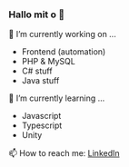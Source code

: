 ### Hallo mit o 👋

🔭 I’m currently working on ...
- Frontend (automation)
- PHP & MySQL
- C# stuff
- Java stuff

🌱 I’m currently learning ...
- Javascript
- Typescript
- Unity

📫 How to reach me: <a href="https://linkedin.com/in/annbah" target="_blank">LinkedIn</a> 


<!--
**kolivanne/kolivanne** is a ✨ _special_ ✨ repository because its `README.md` (this file) appears on your GitHub profile.

Here are some ideas to get you started:

- 🔭 I’m currently working on ...
- 🌱 I’m currently learning ...
- 👯 I’m looking to collaborate on ...
- 🤔 I’m looking for help with ...
- 💬 Ask me about ...
- 📫 How to reach me: ...
- 😄 Pronouns: ...
- ⚡ Fun fact: ...
-->
